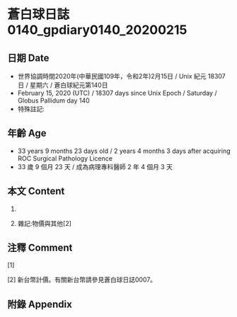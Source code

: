 # 蒼白球日誌0140_gpdiary0140_20200215 #

## 日期 Date ##

* 世界協調時間2020年(中華民國109年，令和2年)2月15日 / Unix 紀元 18307 日 / 星期六 / 蒼白球紀元第140日
* February 15, 2020 (UTC) / 18307 days since Unix Epoch / Saturday / Globus Pallidum day 140
* 特殊註記:

## 年齡 Age ##

* 33 years 9 months 23 days old / 2 years 4 months 3 days after acquiring ROC Surgical Pathology Licence
* 33 歲 9 個月 23 天 / 成為病理專科醫師 2 年 4 個月 3 天

## 本文 Content ##

1. 

    
2. 雜記:物價與其他[2]

    

## 注釋 Comment ##

[1] 


[2] 新台幣計價。有關新台幣請參見蒼白球日誌0007。



## 附錄 Appendix ##

